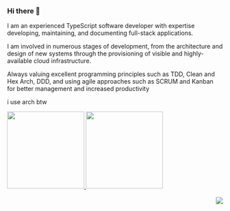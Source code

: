 ### Hi there 👋
I am an experienced TypeScript software developer with expertise developing, maintaining, and documenting full-stack applications.

I am involved in numerous stages of development, from the architecture and design of new systems through the provisioning of visible and highly-available cloud infrastructure.

Always valuing excellent programming principles such as TDD, Clean and Hex Arch, DDD, and using agile approaches such as SCRUM and Kanban for better management and increased productivity

i use arch btw

<div>
  <a href="https://github.com/nfvelten">
  <img height="180em" src="https://github-readme-stats.vercel.app/api?username=nfvelten&show_icons=true&theme=dracula&include_all_commits=true&count_private=true"/>
  <img height="180em" src="https://github-readme-stats.vercel.app/api/top-langs/?username=nfvelten&layout=compact&langs_count=7&theme=dracula"/>
</div>
  
<div style="display: inline_block"><br>
  <img align="right" src="https://community.gamedev.tv/uploads/db2322/original/3X/a/6/a6b2be843042629e6713be29f0f6312f1a9fb311.gif">
</div>
